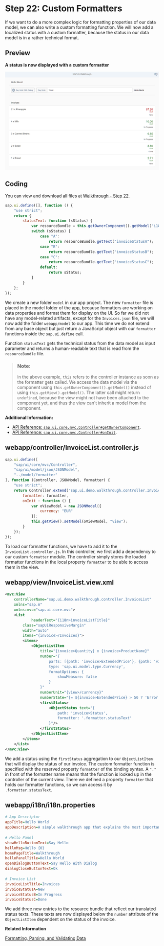 <!-- loio0f8626ed7b7542ffaa44601828db20de -->

# Step 22: Custom Formatters

If we want to do a more complex logic for formatting properties of our data model, we can also write a custom formatting function. We will now add a localized status with a custom formatter, because the status in our data model is in a rather technical format.



## Preview

   
  
**A status is now displayed with a custom formatter**

 ![](images/SAPUI5_Walkthrough_Step_23_7e0112d.png "A status is now displayed with a custom formatter") 



## Coding

You can view and download all files at [Walkthrough - Step 22](https://ui5.sap.com/#/entity/sap.m.tutorial.walkthrough/sample/sap.m.tutorial.walkthrough.22).

```js
sap.ui.define([], function () {
	"use strict";
	return {
		statusText: function (sStatus) {
			var resourceBundle = this.getOwnerComponent().getModel("i18n").getResourceBundle();
			switch (sStatus) {
				case "A":
					return resourceBundle.getText("invoiceStatusA");
				case "B":
					return resourceBundle.getText("invoiceStatusB");
				case "C":
					return resourceBundle.getText("invoiceStatusC");
				default:
					return sStatus;
			}
		}
	};
});
```

We create a new folder `model` in our app project. The new `formatter` file is placed in the model folder of the app, because formatters are working on data properties and format them for display on the UI. So far we did not have any model-related artifacts, except for the `Invoices.json` file, we will now add the folder `webapp/model` to our app. This time we do not extend from any base object but just return a JavaScript object with our `formatter` functions inside the `sap.ui.define` call.

Function `statusText` gets the technical status from the data model as input parameter and returns a human-readable text that is read from the `resourceBundle` file.

> ### Note:  
> In the above example, `this` refers to the controller instance as soon as the formatter gets called. We access the data model via the component using `this.getOwnerComponent().getModel()` instead of using `this.getView().getModel()`. The latter call might return `undefined`, because the view might not have been attached to the component yet, and thus the view can't inherit a model from the component.

**Additional Information:**

-    [API Reference: `sap.ui.core.mvc.Controller#getOwnerComponent`](https://ui5.sap.com/#/api/sap.ui.core.mvc.Controller/methods/getOwnerComponent). 
-    [API Reference: `sap.ui.core.mvc.Controller#onInit`](https://ui5.sap.com/#/api/sap.ui.core.mvc.Controller/methods/onInit). 



## webapp/controller/InvoiceList.controller.js

```js
sap.ui.define([
	"sap/ui/core/mvc/Controller",
	"sap/ui/model/json/JSONModel",
	"../model/formatter"
], function (Controller, JSONModel, formatter) {
	"use strict";
	return Controller.extend("sap.ui.demo.walkthrough.controller.InvoiceList", {
		formatter: formatter,
		onInit : function () {
			var oViewModel = new JSONModel({
				currency: "EUR"
			});
			this.getView().setModel(oViewModel, "view");
		}
	});
});
```

To load our formatter functions, we have to add it to the `InvoiceList.controller.js`. In this controller, we first add a dependency to our custom `formatter` module. The controller simply stores the loaded formatter functions in the local property `formatter` to be able to access them in the view.



## webapp/view/InvoiceList.view.xml

```xml
<mvc:View
	controllerName="sap.ui.demo.walkthrough.controller.InvoiceList"
	xmlns="sap.m"
	xmlns:mvc="sap.ui.core.mvc">
	<List
			headerText="{i18n>invoiceListTitle}"
		class="sapUiResponsiveMargin"
		width="auto"
		items="{invoice>/Invoices}">
		<items>
			<ObjectListItem
				title="{invoice>Quantity} x {invoice>ProductName}"
				number="{
					parts: [{path: 'invoice>ExtendedPrice'}, {path: 'view>/currency'}],
					type: 'sap.ui.model.type.Currency',
					formatOptions: {
						showMeasure: false
					}
				}"
				numberUnit="{view>/currency}"
				numberState="{=	${invoice>ExtendedPrice} > 50 ? 'Error' : 'Success' }">
				<firstStatus>
					<ObjectStatus text="{
						path: 'invoice>Status',
						formatter: '.formatter.statusText'
					}"/>
				</firstStatus>
			</ObjectListItem>
		</items>
	</List>
</mvc:View>
```

We add a status using the `firstStatus` aggregation to our `ObjectListItem` that will display the status of our invoice. The custom formatter function is specified with the reserved property `formatter` of the binding syntax. A `"."` in front of the formatter name means that the function is looked up in the controller of the current view. There we defined a property `formatter` that holds our formatter functions, so we can access it by `.formatter.statusText`.



## webapp/i18n/i18n.properties

```ini
# App Descriptor
appTitle=Hello World
appDescription=A simple walkthrough app that explains the most important concepts of SAPUI5

# Hello Panel
showHelloButtonText=Say Hello
helloMsg=Hello {0}
homePageTitle=Walkthrough
helloPanelTitle=Hello World
openDialogButtonText=Say Hello With Dialog
dialogCloseButtonText=Ok

# Invoice List
invoiceListTitle=Invoices
invoiceStatusA=New
invoiceStatusB=In Progress
invoiceStatusC=Done
```

We add three new entries to the resource bundle that reflect our translated status texts. These texts are now displayed below the `number` attribute of the `ObjectListItem` dependent on the status of the invoice.

**Related Information**  


[Formatting, Parsing, and Validating Data](../04_Essentials/formatting-parsing-and-validating-data-07e4b92.md "Data that is presented on the UI often has to be converted so that is human readable and fits to the locale of the user. On the other hand, data entered by the user has to be parsed and validated to be understood by the data source. For this purpose, you use formatters and data types.")

